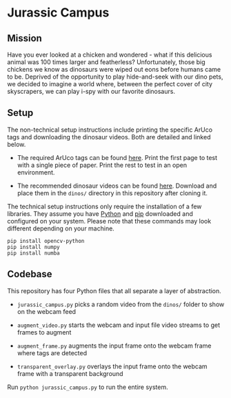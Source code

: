 # Jurassic Campus

## Mission

Have you ever looked at a chicken and wondered - what if this delicious animal was 100 times larger and featherless? Unfortunately, those big chickens we know as dinosaurs were wiped out eons before humans came to be. Deprived of the opportunity to play hide-and-seek with our dino pets, we decided to imagine a world where, between the perfect cover of city skyscrapers, we can play i-spy with our favorite dinosaurs. 

## Setup

The non-technical setup instructions include printing the specific ArUco tags and downloading the dinosaur videos. Both are detailed and linked below.

- The required ArUco tags can be found [here](https://docs.google.com/document/d/1eA6-tnGdpKxbonCRuyIRx6itX3ZplzBn_FTm_ptHkCE/edit). Print the first page to test with a single piece of paper. Print the rest to test in an open environment.

- The recommended dinosaur videos can be found [here](https://drive.google.com/drive/u/1/folders/1s04W4yC9aMDRX1DZCRmgnEE9NPL-GhlU). Download and place them in the `dinos/` directory in this repository after cloning it.

The technical setup instructions only require the installation of a few libraries. They assume you have [Python](https://www.python.org/downloads/) and [pip](https://pypi.org/project/pip/) downloaded and configured on your system. Please note that these commands may look different depending on your machine.

```shell
pip install opencv-python
pip install numpy
pip install numba
```

## Codebase

This repository has four Python files that all separate a layer of abstraction.

- `jurassic_campus.py` picks a random video from the `dinos/` folder to show on the webcam feed

- `augment_video.py` starts the webcam and input file video streams to get frames to augment

- `augment_frame.py` augments the input frame onto the webcam frame where tags are detected

- `transparent_overlay.py` overlays the input frame onto the webcam frame with a transparent background

Run `python jurassic_campus.py` to run the entire system. 